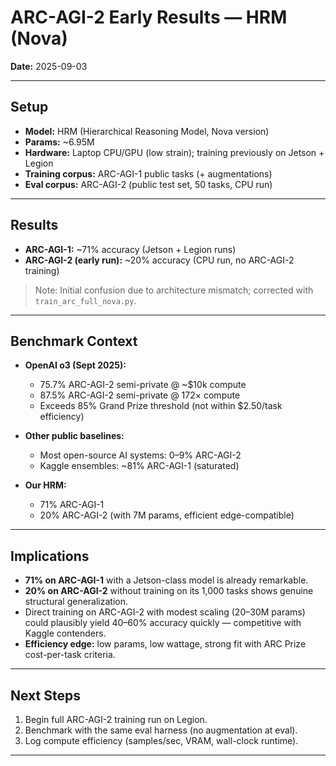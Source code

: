 # ARC-AGI-2 Early Results — HRM (Nova)

**Date:** 2025-09-03  

---

## Setup

- **Model:** HRM (Hierarchical Reasoning Model, Nova version)
- **Params:** ~6.95M
- **Hardware:** Laptop CPU/GPU (low strain); training previously on Jetson + Legion
- **Training corpus:** ARC-AGI-1 public tasks (+ augmentations)
- **Eval corpus:** ARC-AGI-2 (public test set, 50 tasks, CPU run)

---

## Results

- **ARC-AGI-1:** ~71% accuracy (Jetson + Legion runs)
- **ARC-AGI-2 (early run):** ~20% accuracy (CPU run, no ARC-AGI-2 training)

> Note: Initial confusion due to architecture mismatch; corrected with `train_arc_full_nova.py`.

---

## Benchmark Context

- **OpenAI o3 (Sept 2025):**
  - 75.7% ARC-AGI-2 semi-private @ ~$10k compute
  - 87.5% ARC-AGI-2 semi-private @ 172× compute
  - Exceeds 85% Grand Prize threshold (not within $2.50/task efficiency)

- **Other public baselines:**
  - Most open-source AI systems: 0–9% ARC-AGI-2
  - Kaggle ensembles: ~81% ARC-AGI-1 (saturated)

- **Our HRM:**
  - 71% ARC-AGI-1
  - 20% ARC-AGI-2 (with 7M params, efficient edge-compatible)

---

## Implications

- **71% on ARC-AGI-1** with a Jetson-class model is already remarkable.
- **20% on ARC-AGI-2** without training on its 1,000 tasks shows genuine structural generalization.
- Direct training on ARC-AGI-2 with modest scaling (20–30M params) could plausibly yield 40–60% accuracy quickly — competitive with Kaggle contenders.
- **Efficiency edge:** low params, low wattage, strong fit with ARC Prize cost-per-task criteria.

---

## Next Steps

1. Begin full ARC-AGI-2 training run on Legion.
2. Benchmark with the same eval harness (no augmentation at eval).
3. Log compute efficiency (samples/sec, VRAM, wall-clock runtime).

---
